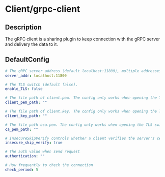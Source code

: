 # Client/grpc-client
## Description
The gRPC client is a sharing plugin to keep connection with the gRPC server and delivery the data to it.
## DefaultConfig
```yaml
# The gRPC server address (default localhost:11800), multiple addresses are split by ",".
server_addr: localhost:11800

# The TLS switch (default false).
enable_TLS: false

# The file path of client.pem. The config only works when opening the TLS switch.
client_pem_path: ""

# The file path of client.key. The config only works when opening the TLS switch.
client_key_path: ""

# The file path oca.pem. The config only works when opening the TLS switch.
ca_pem_path: ""

# InsecureSkipVerify controls whether a client verifies the server's certificate chain and host name.
insecure_skip_verify: true

# The auth value when send request
authentication: ""

# How frequently to check the connection
check_period: 5
```
